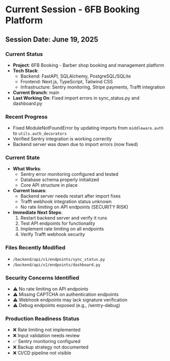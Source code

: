 # Current Session - 6FB Booking Platform

## Session Date: June 19, 2025

### Current Status
- **Project**: 6FB Booking - Barber shop booking and management platform
- **Tech Stack**: 
  - Backend: FastAPI, SQLAlchemy, PostgreSQL/SQLite
  - Frontend: Next.js, TypeScript, Tailwind CSS
  - Infrastructure: Sentry monitoring, Stripe payments, Trafft integration
- **Current Branch**: main
- **Last Working On**: Fixed import errors in sync_status.py and dashboard.py

### Recent Progress
- Fixed ModuleNotFoundError by updating imports from `middleware.auth` to `utils.auth_decorators`
- Verified Sentry integration is working correctly
- Backend server was down due to import errors (now fixed)

### Current State
- **What Works**: 
  - Sentry error monitoring configured and tested
  - Database schema properly initialized
  - Core API structure in place
- **Current Issues**: 
  - Backend server needs restart after import fixes
  - Trafft webhook integration status unknown
  - No rate limiting on API endpoints (SECURITY RISK)
- **Immediate Next Steps**: 
  1. Restart backend server and verify it runs
  2. Test API endpoints for functionality
  3. Implement rate limiting on all endpoints
  4. Verify Trafft webhook security

### Files Recently Modified
- `/backend/api/v1/endpoints/sync_status.py`
- `/backend/api/v1/endpoints/dashboard.py`

### Security Concerns Identified
- ⚠️ No rate limiting on API endpoints
- ⚠️ Missing CAPTCHA on authentication endpoints
- ⚠️ Webhook endpoints may lack signature verification
- ⚠️ Debug endpoints exposed (e.g., /sentry-debug)

### Production Readiness Status
- ❌ Rate limiting not implemented
- ❌ Input validation needs review
- ✅ Sentry monitoring configured
- ❌ Backup strategy not documented
- ❌ CI/CD pipeline not visible